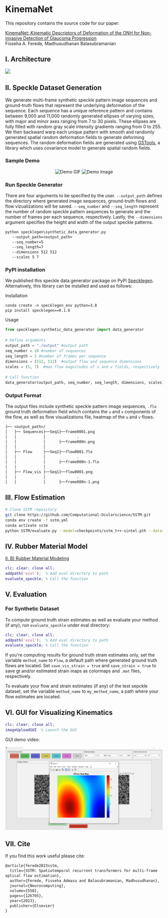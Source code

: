 ﻿# KinemaNet
This repository contains the source code for our paper:

[KinemaNet: Kinematic Descriptors of Deformation of the ONH for Non-invasive Detection of Glaucoma Progression](https://computational-ocularscience.github.io/kinemanet.github.io/)<br/>
Fisseha A. Ferede, Madhusudhanan Balasubramanian<br/>

## I. Architecture

<img src="Elastonet_architecture.png">

## II. Speckle Dataset Generation

We generate multi-frame synthetic speckle pattern image sequences and ground-truth flows that represent the underlying deformation of the sequence. Each sequence has a unique reference pattern and contains between 9,000 and 11,000 randomly generated ellipses of varying sizes, with major and minor axes ranging from 7 to 30 pixels. These ellipses are fully filled with random gray scale intensity gradients ranging from 0 to 255. 
We then backward warp each unique pattern with smooth and randomly generated spatial random deformation fields to generate deforming sequences. The random deformation fields are generated using [GSTools](https://gmd.copernicus.org/articles/15/3161/2022/), a library which uses
covariance model to generate spatial random fields. 

### Sample Demo

<p align="center">
   <img src="specklegen/sample/sample_seq.gif" width="225" height="225" alt="Demo GIF">
   <img src="specklegen/sample/flow001.png" width="550" height="275" alt="Demo Image">
</p>

### Run Speckle Generator

There are four arguments to be specified by the user. `--output_path` defines the directory where generated image sequences, ground-truth flows and flow vizualizations will be saved.  `--seq_number` and `--seq_length` represent the number of random speckle pattern sequences to generate and the number of frames per each sequence, respectively.
Lastly, the `--dimensions` argument specifies the height and width of the output speckle patterns. 
```
python specklegen\synthetic_data_generator.py
   --output_path=<output_path>
   --seq_number=5
   --seq_length=7
   --dimensions 512 512
   --scales 5 7
```

### PyPI installation
We published this speckle data generator package on PyPI [Specklegen](https://pypi.org/project/specklegen/0.1.6/). Alternatively, this library can be installed and used as follows:

Installation
```
conda create -n specklegen_env python=3.8
pip install specklegen==0.1.6
```
Usage

```python
from specklegen.synthetic_data_generator import data_generator

# Define arguments
output_path = "./output" #output path
seq_number = 10 #number of sequences 
seq_length = 3 #number of frames per sequence
dimensions = (512, 512)  #output flow and sequence dimensions 
scales = (5, 7)  #max flow magnitudes of u and v fields, respectively

# Call function
data_generator(output_path, seq_number, seq_length, dimensions, scales)
```

### Output Format
The output files include synthetic speckle pattern image sequences, `.flo` ground truth deformation field which contains the `u` and `v` components of the flow, as well as flow visualizations file, heatmap of the `u` and `v` flows.

```
├── <output_path>/
│   ├── Sequences├──Seq1├──frame0001.png
│   │            │              .
│   │            │      ├──frame000n.png     
│   │            │ 
│   ├── Flow     ├──Seq1├──flow0001.flo
│   │            │              .
│   │            │      ├──frame000n-1.flo
│   │            │     
│   ├── Flow_vis ├──Seq1├──flow0001.png
│   │            │              .
│   │            │      ├──frame000n-1.png
```

## III. Flow Estimation

```bash
# Clone SSTM repository
git clone https://github.com/Computational-Ocularscience/SSTM.git
conda env create -f sstm.yml
conda activate sstm
python SSTM/evaluate.py --model=checkpoints/sstm_t++-sintel.pth --dataset=speckle/sequences
```

## IV. Rubber Material Model

[II. B) Rubber Material Modeling](https://computational-ocularscience.github.io/kinemanet.github.io/)
```matlab
clc; clear; close all;
addpath('eval');  % Add eval directory to path
evaluate_speckle; % Call the function
```
## V. Evaluation

### For Synthetic Dataset
To compute ground truth strain estimates as well as evaluate your method (if any), run `evaluate_speckle` under eval directory:

```matlab
clc; clear; close all;
addpath('eval');  % Add eval directory to path
evaluate_speckle; % Call the function
```
If you're computing results for ground truth strain estimates only, set the variable `method_name` to `Flow`, a default path where generated ground truth flows are located.
Set `save_vis_strain = true` and `save_strain = true` to save gt and/or estimated strain maps as colormaps and `.mat` files, respectively.

To evaluate your flow and strain estimates (if any) of the test sepckle dataset, set the variable `method_name` to `my_method_name`, a path where your flow estimates are located.
    

## VI. GUI for Visualizing Kinematics
```matlab
clc; clear; close all;
imageUploadGUI  % Launch the GUI
```
GUI demo video:

[![Demo Video](https://github.com/Computational-Ocularscience/KinemaNet/blob/main/GUI/Demo/GUI_snapshot.png)](https://www.youtube.com/watch?v=w8ZAxRauuDA&list=PLwsd7wXvear-qbWi7rvkdfhtEfZmVp21c&index=3)


## VII. Cite

If you find this work useful please cite:
```
@article{ferede2023sstm,
  title={SSTM: Spatiotemporal recurrent transformers for multi-frame optical flow estimation},
  author={Ferede, Fisseha Admasu and Balasubramanian, Madhusudhanan},
  journal={Neurocomputing},
  volume={558},
  pages={126705},
  year={2023},
  publisher={Elsevier}
}
```
